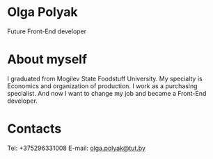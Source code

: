 # Olga Polyak
Future Front-End developer
# About myself
I graduated from Mogilev State Foodstuff University. My specialty is Economics and organization of production. I work as a purchasing specialist. And now I want to change my job and became a Front-End developer.
# Contacts
Tel: +375296331008
E-mail: olga.polyak@tut.by

